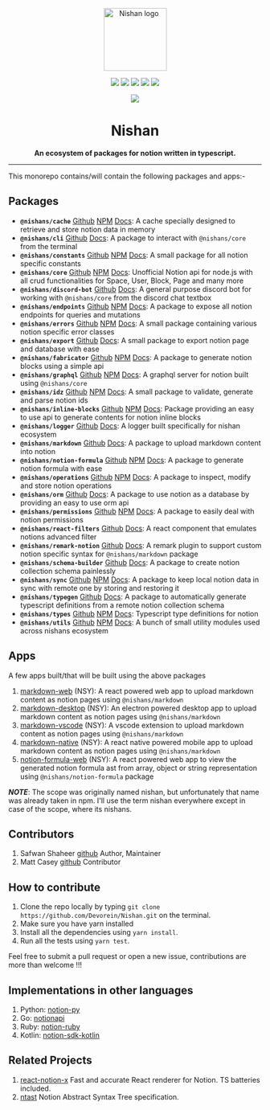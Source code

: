<p align="center"><a href="https://https://nishan-docs.netlify.app/" target="_blank" rel="noopener noreferrer"><img width="125" src="https://github.com/Devorein/Nishan/blob/master/docs/static/img/root/logo.svg" alt="Nishan logo"></a></p>

<p align="center">
  <a href="https://app.codecov.io/gh/Devorein/Nishan/branch/master"><img src="https://img.shields.io/codecov/c/github/devorein/Nishan?color=blue"/></a>
  <a href="https://github.com/Devorein/Nishan/actions?query=workflow%3A%22Lint%2C+Build+and+Test%22"><img src="https://github.com/devorein/nishan/workflows/Lint,%20Build%20and%20Test/badge.svg"/></a>
  <img src="https://img.shields.io/github/commit-activity/m/devorein/nishan?color=yellow" />
  <img src="https://img.shields.io/github/repo-size/devorein/nishan?style=flat-square&color=orange"/>
  <img src="https://img.shields.io/github/contributors/devorein/nishan?label=contributors&color=red"/>
</p>

<p align="center">
  <a href="https://discord.com/invite/SpwHCz8ysx">
    <img src="https://img.shields.io/discord/804219491763617842.svg?style=flat&label=&logo=discord&logoColor=ffffff&color=7389D8&labelColor=6A7EC2">
  </a>
</p>

<div align="center"> <h1>Nishan</h1> </div>
<div align="center"><b>An ecosystem of packages for notion written in typescript.</b></div>

***

This monorepo contains/will contain the following packages and apps:-

## Packages

*   **`@nishans/cache`** [Github](https://github.com/Devorein/Nishan/tree/master/packages/cache) [NPM](https://www.npmjs.com/package/@nishans/cache) [Docs](https://nishan-docs.netlify.app/docs/cache): A cache specially designed to retrieve and store notion data in memory
*   **`@nishans/cli`** [Github](https://github.com/Devorein/Nishan/tree/master/packages/cli) [Docs](https://nishan-docs.netlify.app/docs/cli): A package to interact with `@nishans/core` from the terminal
*   **`@nishans/constants`** [Github](https://github.com/Devorein/Nishan/tree/master/packages/constants) [NPM](https://www.npmjs.com/package/@nishans/constants) [Docs](https://nishan-docs.netlify.app/docs/constants): A small package for all notion specific constants
*   **`@nishans/core`** [Github](https://github.com/Devorein/Nishan/tree/master/packages/core) [NPM](https://www.npmjs.com/package/@nishans/core) [Docs](https://nishan-docs.netlify.app/docs/core): Unofficial Notion api for node.js with all crud functionalities for Space, User, Block, Page and many more
*   **`@nishans/discord-bot`** [Github](https://github.com/Devorein/Nishan/tree/master/packages/discord-bot) [Docs](https://nishan-docs.netlify.app/docs/discord-bot): A general purpose discord bot for working with `@nishans/core` from the discord chat textbox
*   **`@nishans/endpoints`** [Github](https://github.com/Devorein/Nishan/tree/master/packages/endpoints) [NPM](https://www.npmjs.com/package/@nishans/endpoints) [Docs](https://nishan-docs.netlify.app/docs/endpoints): A package to expose all notion endpoints for queries and mutations
*   **`@nishans/errors`** [Github](https://github.com/Devorein/Nishan/tree/master/packages/errors) [NPM](https://www.npmjs.com/package/@nishans/errors) [Docs](https://nishan-docs.netlify.app/docs/errors): A small package containing various notion specific error classes
*   **`@nishans/export`** [Github](https://github.com/Devorein/Nishan/tree/master/packages/export) [Docs](https://nishan-docs.netlify.app/docs/export): A small package to export notion page and database with ease
*   **`@nishans/fabricator`** [Github](https://github.com/Devorein/Nishan/tree/master/packages/fabricator) [NPM](https://www.npmjs.com/package/@nishans/fabricator) [Docs](https://nishan-docs.netlify.app/docs/fabricator): A package to generate notion blocks using a simple api
*   **`@nishans/graphql`** [Github](https://github.com/Devorein/Nishan/tree/master/packages/graphql) [NPM](https://www.npmjs.com/package/@nishans/graphql) [Docs](https://nishan-docs.netlify.app/docs/graphql): A graphql server for notion built using `@nishans/core`
*   **`@nishans/idz`** [Github](https://github.com/Devorein/Nishan/tree/master/packages/idz) [NPM](https://www.npmjs.com/package/@nishans/idz) [Docs](https://nishan-docs.netlify.app/docs/idz): A small package to validate, generate and parse notion ids
*   **`@nishans/inline-blocks`** [Github](https://github.com/Devorein/Nishan/tree/master/packages/inline-blocks) [NPM](https://www.npmjs.com/package/@nishans/inline-blocks) [Docs](https://nishan-docs.netlify.app/docs/inline-blocks): Package providing an easy to use api to generate contents for notion inline blocks
*   **`@nishans/logger`** [Github](https://github.com/Devorein/Nishan/tree/master/packages/logger) [Docs](https://nishan-docs.netlify.app/docs/logger): A logger built specifically for nishan ecosystem
*   **`@nishans/markdown`** [Github](https://github.com/Devorein/Nishan/tree/master/packages/markdown) [Docs](https://nishan-docs.netlify.app/docs/markdown): A package to upload markdown content into notion
*   **`@nishans/notion-formula`** [Github](https://github.com/Devorein/Nishan/tree/master/packages/notion-formula) [NPM](https://www.npmjs.com/package/@nishans/notion-formula) [Docs](https://nishan-docs.netlify.app/docs/notion-formula): A package to generate notion formula with ease
*   **`@nishans/operations`** [Github](https://github.com/Devorein/Nishan/tree/master/packages/operations) [NPM](https://www.npmjs.com/package/@nishans/operations) [Docs](https://nishan-docs.netlify.app/docs/operations): A package to inspect, modify and store notion operations
*   **`@nishans/orm`** [Github](https://github.com/Devorein/Nishan/tree/master/packages/orm) [Docs](https://nishan-docs.netlify.app/docs/orm): A package to use notion as a database by providing an easy to use orm api
*   **`@nishans/permissions`** [Github](https://github.com/Devorein/Nishan/tree/master/packages/permissions) [NPM](https://www.npmjs.com/package/@nishans/permissions) [Docs](https://nishan-docs.netlify.app/docs/permissions): A package to easily deal with notion permissions
*   **`@nishans/react-filters`** [Github](https://github.com/Devorein/Nishan/tree/master/packages/react-filters) [Docs](https://nishan-docs.netlify.app/docs/react-filters): A react component that emulates notions advanced filter
*   **`@nishans/remark-notion`** [Github](https://github.com/Devorein/Nishan/tree/master/packages/remark-notion) [Docs](https://nishan-docs.netlify.app/docs/remark-notion): A remark plugin to support custom notion specific syntax for `@nishans/markdown` package
*   **`@nishans/schema-builder`** [Github](https://github.com/Devorein/Nishan/tree/master/packages/schema-builder) [Docs](https://nishan-docs.netlify.app/docs/schema-builder): A package to create notion collection schema painlessly
*   **`@nishans/sync`** [Github](https://github.com/Devorein/Nishan/tree/master/packages/sync) [NPM](https://www.npmjs.com/package/@nishans/sync) [Docs](https://nishan-docs.netlify.app/docs/sync): A package to keep local notion data in sync with remote one by storing and restoring it
*   **`@nishans/typegen`** [Github](https://github.com/Devorein/Nishan/tree/master/packages/typegen) [Docs](https://nishan-docs.netlify.app/docs/typegen): A package to automatically generate typescript definitions from a remote notion collection schema
*   **`@nishans/types`** [Github](https://github.com/Devorein/Nishan/tree/master/packages/types) [NPM](https://www.npmjs.com/package/@nishans/types) [Docs](https://nishan-docs.netlify.app/docs/types): Typescript type definitions for notion
*   **`@nishans/utils`** [Github](https://github.com/Devorein/Nishan/tree/master/packages/utils) [NPM](https://www.npmjs.com/package/@nishans/utils) [Docs](https://nishan-docs.netlify.app/docs/utils): A bunch of small utility modules used across nishans ecosystem

## Apps

A few apps built/that will be built using the above packages

1.  [markdown-web](https://github.com/Devorein/Nishan/tree/master/apps/markdown-web) (NSY): A react powered web app to upload markdown content as notion pages using `@nishans/markdown`
2.  [markdown-desktop](https://github.com/Devorein/Nishan/tree/master/apps/markdown-desktop) (NSY): An electron powered desktop app to upload markdown content as notion pages using `@nishans/markdown`
3.  [markdown-vscode](https://github.com/Devorein/Nishan/tree/master/apps/markdown-vscode) (NSY): A vscode extension to upload markdown content as notion pages using `@nishans/markdown`
4.  [markdown-native](https://github.com/Devorein/Nishan/tree/master/apps/markdown-native) (NSY): A react native powered mobile app to upload markdown content as notion pages using `@nishans/markdown`
5.  [notion-formula-web](https://github.com/Devorein/Nishan/tree/master/apps/notion-formula-web) (NSY): A react powered web app to view the generated notion formula ast from array, object or string representation using `@nishans/notion-formula` package

***NOTE***: The scope was originally named nishan, but unfortunately that name was already taken in npm. I'll use the term nishan everywhere except in case of the scope, where its nishans.

## Contributors

1.  Safwan Shaheer [github](https://github.com/Devorein) Author, Maintainer
2.  Matt Casey [github](https://github.com/mattcasey) Contributor

## How to contribute

1.  Clone the repo locally by typing `git clone https://github.com/Devorein/Nishan.git` on the terminal.
2.  Make sure you have yarn installed
3.  Install all the dependencies using `yarn install`.
4.  Run all the tests using `yarn test`.

Feel free to submit a pull request or open a new issue, contributions are more than welcome !!!

## Implementations in other languages

1.  Python: [notion-py](https://github.com/jamalex/notion-py)
2.  Go: [notionapi](https://github.com/kjk/notionapi)
3.  Ruby: [notion-ruby](https://github.com/danmurphy1217/notion-ruby)
4.  Kotlin: [notion-sdk-kotlin](https://github.com/notionsdk/notion-sdk-kotlin)

## Related Projects

1.  [react-notion-x](https://github.com/NotionX/react-notion-x) Fast and accurate React renderer for Notion. TS batteries included.
2.  [ntast](https://github.com/phuctm97/ntast) Notion Abstract Syntax Tree specification.
